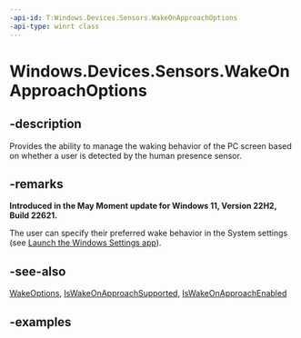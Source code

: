 ```yaml
---
-api-id: T:Windows.Devices.Sensors.WakeOnApproachOptions
-api-type: winrt class
---
```


# Windows.Devices.Sensors.WakeOnApproachOptions

<!--
public sealed class WakeOnApproachOptions
-->

## -description

Provides the ability to manage the waking behavior of the PC screen based on whether a user is detected by the human presence sensor.

## -remarks

**Introduced in the May Moment update for Windows 11, Version 22H2, Build 22621.**

The user can specify their preferred wake behavior in the System settings (see [Launch the Windows Settings app](/windows/uwp/launch-resume/launch-settings-app#system)).

## -see-also

[WakeOptions](humanpresencesettings_wakeoptions.md), [IsWakeOnApproachSupported](humanpresencefeatures_iswakeonapproachsupported.md), [IsWakeOnApproachEnabled](humanpresencesettings_iswakeonapproachenabled.md)

## -examples
